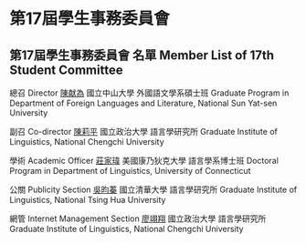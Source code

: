 # 第17屆學生事務委員會

## 第17屆學生事務委員會 名單 Member List of 17th Student Committee

總召 Director
[陳献為](mailto:m101020008@g-mail.nsysu.edu.tw)
國立中山大學 外國語文學系碩士班
Graduate Program in Department of Foreign Languages and Literature, National Sun Yat-sen University 

副召 Co-director
[陳莉平](mailto:111555005@g.nccu.edu.tw)
國立政治大學 語言學研究所
Graduate Institute of Linguistics, National Chengchi University

學術 Academic Officer
[莊家瑋](https://sites.google.com/view/jarrychuang)
美國康乃狄克大學 語言學系博士班
Doctoral Program in Department of Linguistics, University of Connecticut

公關 Publicity Section
[吳昀蓁](mailto:wyj910214@gmail.com)
國立清華大學 語言學研究所
Graduate Institute of Linguistics, National Tsing Hua University

網管 Internet Management Section
[廖翊翔](mailto:111555007@g.nccu.edu.tw)
國立政治大學 語言學研究所
Graduate Institute of Linguistics, National Chengchi University